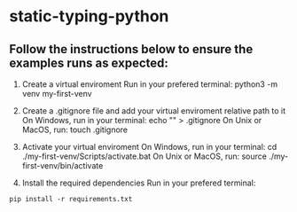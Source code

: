 # static-typing-python

## Follow the instructions below to ensure the examples runs as expected:

1. Create a virtual enviroment 
Run in your prefered terminal: python3 -m venv my-first-venv

2. Create a .gitignore file and add your virtual enviroment relative path to it 
On Windows, run in your terminal: echo "" > .gitignore
On Unix or MacOS, run: touch .gitignore
   

3. Activate your virtual enviroment
On Windows, run in your terminal: cd ./my-first-venv/Scripts/activate.bat
On Unix or MacOS, run: source ./my-first-venv/bin/activate

4. Install the required dependencies
Run in your prefered terminal:
```
pip install -r requirements.txt
```
